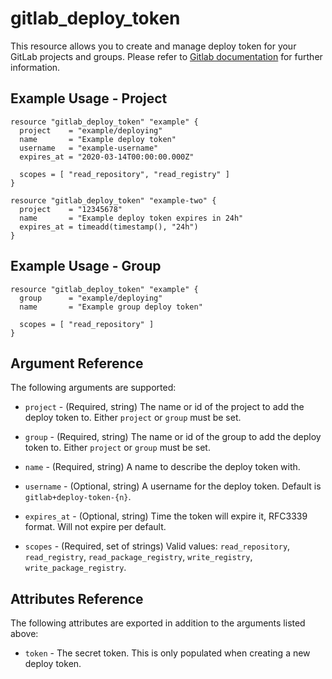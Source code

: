 # gitlab\_deploy\_token

This resource allows you to create and manage deploy token for your GitLab projects and groups. Please refer to [Gitlab documentation](https://docs.gitlab.com/ee/user/project/deploy_tokens/) for further information.

## Example Usage - Project

```hcl
resource "gitlab_deploy_token" "example" {
  project    = "example/deploying"
  name       = "Example deploy token"
  username   = "example-username"
  expires_at = "2020-03-14T00:00:00.000Z"
  
  scopes = [ "read_repository", "read_registry" ]
}

resource "gitlab_deploy_token" "example-two" {
  project    = "12345678"
  name       = "Example deploy token expires in 24h"
  expires_at = timeadd(timestamp(), "24h")
}
```

## Example Usage - Group

```hcl
resource "gitlab_deploy_token" "example" {
  group      = "example/deploying"
  name       = "Example group deploy token"

  scopes = [ "read_repository" ]
}
```

## Argument Reference

The following arguments are supported:

* `project` - (Required, string) The name or id of the project to add the deploy token to.
  Either `project` or `group` must be set.

* `group` - (Required, string) The name or id of the group to add the deploy token to.
  Either `project` or `group` must be set.

* `name` - (Required, string) A name to describe the deploy token with.

* `username` - (Optional, string) A username for the deploy token. Default is `gitlab+deploy-token-{n}`.

* `expires_at` - (Optional, string) Time the token will expire it, RFC3339 format. Will not expire per default.

* `scopes` - (Required, set of strings) Valid values: `read_repository`, `read_registry`, `read_package_registry`, `write_registry`, `write_package_registry`.

## Attributes Reference

The following attributes are exported in addition to the arguments listed above:

* `token` - The secret token. This is only populated when creating a new deploy token.
